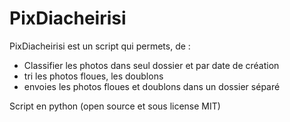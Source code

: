 # PixDiacheirisi

PixDiacheirisi est un script qui permets, de :

- Classifier les photos dans seul dossier et par date de création
- tri les photos floues, les doublons
- envoies les photos floues et doublons dans un dossier séparé

Script en python (open source et sous license MIT)
